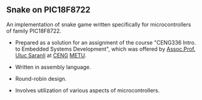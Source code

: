 ## Snake on PIC18F8722

An implementation of snake game written specifically for microcontrollers of family PIC18F8722.

* Prepared as a solution for an assignment of the course "CENG336 Intro. to Embedded Systems Development", which was offered by [Assoc.Prof. Uluc Saranli](http://user.ceng.metu.edu.tr/~saranli/) at [CENG](http://ceng.metu.edu.tr) [METU](http://www.metu.edu.tr).

* Written in assembly language.

* Round-robin design.

* Involves utilization of various aspects of microcontrollers.

